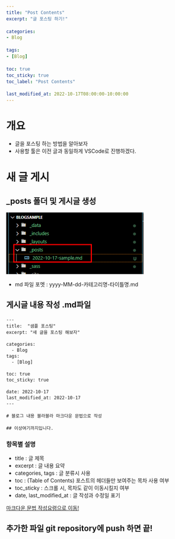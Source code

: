 ```yaml
---
title: "Post Contents"
excerpt: "글 포스팅 하기!"

categories:
- Blog

tags:
- [Blog]

toc: true
toc_sticky: true
toc_label: "Post Contents"

last_modified_at: 2022-10-17T08:00:00-10:00:00
---
```

# 개요
  - 글을 포스팅 하는 방법을 알아보자
  - 사용할 툴은 이전 글과 동일하게 VSCode로 진행하겠다.

# 새 글 게시
## _posts 폴더 및 게시글 생성
  ![image](/assets/images/Blog/MakePostFolderAndMdFile.png)  
  - md 파일 포멧 : yyyy-MM-dd-카테고리명-타이틀명.md

## 게시글 내용 작성 .md파일
  ```
  ---
  title:  "샘플 포스팅"
  excerpt: "새 글을 포스팅 해보자"

  categories:
    - Blog
  tags:
    - [Blog]

  toc: true
  toc_sticky: true
  
  date: 2022-10-17
  last_modified_at: 2022-10-17
  ---

  # 블로그 내용 블라블라 마크다운 문법으로 작성

  ## 이상여기까지입니다.

  ```

### 항목별 설명
  - title : 글 제목
  - excerpt : 글 내용 요약
  - categories, tags : 글 분류시 사용
  - toc : (Table of Contents) 포스트의 헤더들만 보여주는 목차 사용 여부
  - toc_sticky : 스크롤 시, 목차도 같이 이동시킬지 여부
  - date, last_modified_at : 글 작성과 수정일 표기

[마크다운 문법 작성요령으로 이동!](https://yalyseung.github.io/github/blog/Blog-Markdown/)

## 추가한 파일 git repository에 push 하면 끝!